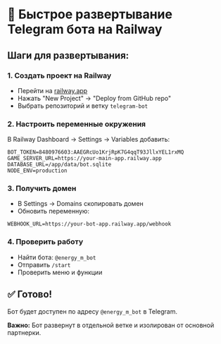 # 🚀 Быстрое развертывание Telegram бота на Railway

## Шаги для развертывания:

### 1. Создать проект на Railway
- Перейти на [railway.app](https://railway.app)
- Нажать "New Project" → "Deploy from GitHub repo"
- Выбрать репозиторий и ветку `telegram-bot`

### 2. Настроить переменные окружения
В Railway Dashboard → Settings → Variables добавить:

```
BOT_TOKEN=8480976603:AAEGRcUo1KrjRpK7G4qqT93JllxYEL1rxMQ
GAME_SERVER_URL=https://your-main-app.railway.app
DATABASE_URL=/app/data/bot.sqlite
NODE_ENV=production
```

### 3. Получить домен
- В Settings → Domains скопировать домен
- Обновить переменную:
```
WEBHOOK_URL=https://your-bot-app.railway.app/webhook
```

### 4. Проверить работу
- Найти бота: `@energy_m_bot`
- Отправить `/start`
- Проверить меню и функции

## ✅ Готово!

Бот будет доступен по адресу `@energy_m_bot` в Telegram.

**Важно:** Бот развернут в отдельной ветке и изолирован от основной партнерки.






